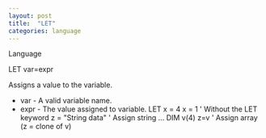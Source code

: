 ```yaml
---
layout: post
title:  "LET"
categories: language
---
```

Language

LET var=expr

Assigns a value to the variable.


* var - A valid variable name.
* expr - The value assigned to variable.
LET x = 4
x = 1               ' Without the LET keyword
z = "String data"   ' Assign string
...
DIM v(4)
z=v                 ' Assign array (z = clone of v)

